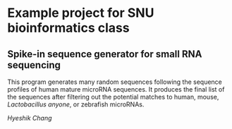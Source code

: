 # Example project for SNU bioinformatics class

## Spike-in sequence generator for small RNA sequencing

This program generates many random sequences following the
sequence profiles of human mature microRNA sequences.
It produces the final list of the sequences after filtering
out the potential matches to human, mouse, _Lactobacillus anyone_, or
zebrafish microRNAs.

_Hyeshik Chang_

